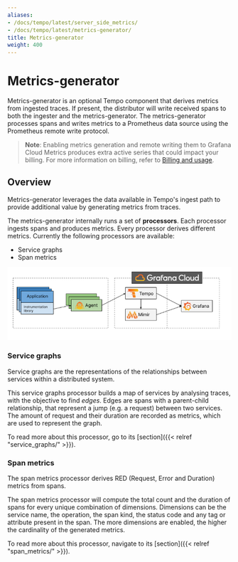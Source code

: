 ```yaml
---
aliases:
- /docs/tempo/latest/server_side_metrics/
- /docs/tempo/latest/metrics-generator/
title: Metrics-generator
weight: 400
---
```


# Metrics-generator

Metrics-generator is an optional Tempo component that derives metrics from ingested traces. 
If present, the distributor will write received spans to both the ingester and the metrics-generator.
The metrics-generator processes spans and writes metrics to a Prometheus data source using the Prometheus remote write protocol.

>**Note**: Enabling metrics generation and remote writing them to Grafana Cloud Metrics produces extra active series that could impact your billing. For more information on billing, refer to [Billing and usage](https://grafana.com/docs/grafana-cloud/billing-and-usage/).

## Overview

Metrics-generator leverages the data available in Tempo's ingest path to provide additional value by generating metrics from traces.

The metrics-generator internally runs a set of **processors**.
Each processor ingests spans and produces metrics.
Every processor derives different metrics. Currently the following processors are available:

- Service graphs
- Span metrics

<p align="center"><img src="server-side-metrics-arch-overview.png" alt="Service metrics architecture"></p>

### Service graphs

Service graphs are the representations of the relationships between services within a distributed system.

This service graphs processor builds a map of services by analysing traces, with the objective to find _edges_.
Edges are spans with a parent-child relationship, that represent a jump (e.g. a request) between two services.
The amount of request and their duration are recorded as metrics, which are used to represent the graph.

To read more about this processor, go to its [section]({{< relref "service_graphs/" >}}).

### Span metrics

The span metrics processor derives RED (Request, Error and Duration) metrics from spans.

The span metrics processor will compute the total count and the duration of spans for every unique combination of dimensions.
Dimensions can be the service name, the operation, the span kind, the status code and any tag or attribute present in the span.
The more dimensions are enabled, the higher the cardinality of the generated metrics.

To read more about this processor, navigate to its [section]({{< relref "span_metrics/" >}}).
